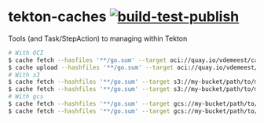 # tekton-caches [![build-test-publish](https://github.com/openshift-pipelines/tekton-caches/actions/workflows/latest.yaml/badge.svg)](https://github.com/openshift-pipelines/tekton-caches/actions/workflows/latest.yaml)

Tools (and Task/StepAction) to managing within Tekton

```bash
# With OCI
$ cache fetch --hasfiles '**/go.sum' --target oci://quay.io/vdemeest/cache/go-cache:{{hash}} --folder /workspaces/go-cache
$ cache upload --hashfiles '**/go.sum' --target oci://quay.io/vdemeest/cache/go-cache:{{hash}} --folder /workspaces/go-cache
# With s3
$ cache fetch --hashfiles '**/go.sum' --target s3://my-bucket/path/to/my/cache --folder /workspaces/go-cache
$ cache fetch --hashfiles '**/go.sum' --target s3://my-bucket/path/to/my/cache --folder /workspaces/go-cache
# With gcs
$ cache fetch --hashfiles '**/go.sum' --target gcs://my-bucket/path/to/my/cache --folder /workspaces/go-cache
$ cache fetch --hashfiles '**/go.sum' --target gcs://my-bucket/path/to/my/cache --folder /workspaces/go-cache
```
